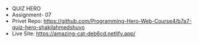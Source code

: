 * QUIZ HERO
* Assignment- 07
* Privet Repo: https://github.com/Programming-Hero-Web-Course4/b7a7-quiz-hero-shakilahmedshuvo
* Live Site: https://amazing-cat-deb6cd.netlify.app/
